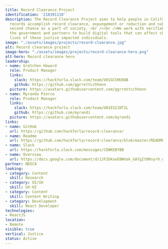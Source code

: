 ```yaml
---
title: Record Clearance Project
identification: '218391110'
description: The Record Clearance Project aims to help people in California with criminal
  records accomplish record clearance, expungement or reduction and subsequently a
  second chance as a part of society. <br /><br />We work with verifiable non-profits,
  the government and partners to build digital tools that can affect changes in the
  lives of these justice impacted individuals.
image: "./assets/images/projects/record-clearance.jpg"
alt: Record clearance project
image-hero: "./assets/images/projects/record-clearance-hero.png"
alt-hero: Record clearance hero
leadership:
- name: Gretchen Howard
  role: Product Manager
  links:
    slack: https://hackforla.slack.com/team/U01GC5HU9AB
    github: https://github.com/ggrrettcchhenn
  picture: https://avatars.githubusercontent.com/ggrrettcchhenn
- name: Myranda Pierce
  role: Product Manager
  links:
    slack: https://hackforla.slack.com/team/U01E521NT2L
    github: https://github.com/myrandi
  picture: https://avatars.githubusercontent.com/myrandi
links:
- name: GitHub
  url: https://github.com/hackforla/record-clearance/
- name: Readme
  url: https://github.com/hackforla/record-clearance/blob/master/README.md
- name: Slack
  url: https://hackforla.slack.com/messages/CDWKEBYBB
- name: Overview
  url: https://docs.google.com/document/d/1JFZGKxeEBWVak_GATgIt0Knyr9_gJ15CBirynebb4tg/preview
partner: NDICA
looking:
- category: Content
  skill: Research
- category: UI/UX
  skill: UX-UI
- category: Content
  skill: Content Writing
- category: Development
  skill: React Developer
technologies:
- ReactJS
location:
- Remote
visible: true
vertical: Justice
status: Active
---
```


